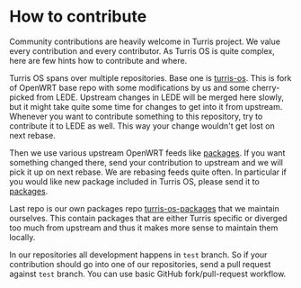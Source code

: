 # How to contribute

Community contributions are heavily welcome in Turris project. We value every
contribution and every contributor. As Turris OS is quite complex, here are few
hints how to contribute and where.

Turris OS spans over multiple repositories. Base one is
[turris-os](https://github.com/CZ-NIC/turris-os). This is fork of OpenWRT base
repo with some modifications by us and some cherry-picked from LEDE. Upstream
changes in LEDE will be merged here slowly, but it might take quite some time
for changes to get into it from upstream. Whenever you want to contribute
something to this repository, try to contribute it to LEDE as well. This way
your change wouldn't get lost on next rebase.

Then we use various upstream OpenWRT feeds like
[packages](https://github.com/openwrt/packages). If you want something changed
there, send your contribution to upstream and we will pick it up on next
rebase. We are rebasing feeds quite often. In particular if you would like new
package included in Turris OS, please send it to
[packages](https://github.com/openwrt/packages).

Last repo is our own packages repo
[turris-os-packages](https://github.com/CZ-NIC/turris-os-packages/) that we
maintain ourselves. This contain packages that are either Turris specific or
diverged too much from upstream and thus it makes more sense to maintain them
locally.

In our repositories all development happens in `test` branch. So if your
contribution should go into one of our repositories, send a pull request
against `test` branch. You can use basic GitHub fork/pull-request workflow.

